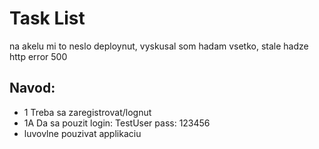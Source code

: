 <h1> Task List </h1> 

<p>na akelu mi to neslo deploynut, vyskusal som hadam vsetko, stale hadze http error 500</p>

<h2> Navod: </h2>
<ul>
	<li>1 Treba sa zaregistrovat/lognut</li>
	<li>1A Da sa pouzit login: TestUser pass: 123456</li>
	<li>luvovlne pouzivat applikaciu</li>
</ul> 
